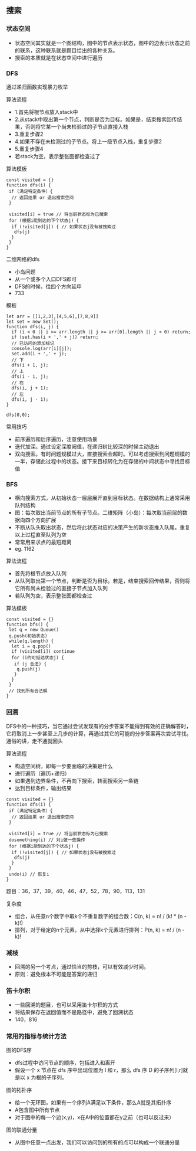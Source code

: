 ## 搜索

### 状态空间
* 状态空间其实就是一个图结构，图中的节点表示状态，图中的边表示状态之前的联系，这种联系就是题目给出的各种关系。
* 搜索的本质就是在状态空间中进行遍历

### DFS
通过递归函数实现暴力枚举

算法流程
* 1.首先将根节点放入stack中
* 2.从stack中取出第一个节点，判断是否为目标。如果是，结束搜索回传结果，否则将它某一个尚未检验过的子节点直接入栈
* 3.重复步骤2
* 4.如果不存在未检测过的子节点。将上一级节点入栈，重复步骤2
* 5.重复步骤4
* 若stack为空，表示整张图都检查过了

算法模板
```
const visited = {}
function dfs(i) {
 if (满足特定条件）{
  // 返回结果 or 退出搜索空间
 }

 visited[i] = true // 将当前状态标为已搜索
 for (根据i能到达的下个状态j) {
  if (!visited[j]) { // 如果状态j没有被搜索过
   dfs(j)
  }
 }
}
```

二维网格的dfs
* 小岛问题
* 从一个或多个入口DFS即可
* DFS的时候，往四个方向延申
* 733

模板
```
let arr = [[1,2,3],[4,5,6],[7,8,9]]
let set = new Set();
function dfs(i, j) {
  if (i < 0 || i >= arr.length || j >= arr[0].length || j < 0) return;
  if (set.has(i + ',' + j)) return;
  // 已访问的添加标记
  console.log(arr[i][j]);
  set.add(i + ',' + j);
  // 下
  dfs(i + 1, j);
  // 上
  dfs(i - 1, j);
  // 右
  dfs(i, j + 1);
  // 左
  dfs(i, j - 1);
}

dfs(0,0);
```

常用技巧
* 前序遍历和后序遍历，注意使用场景
* 迭代加深。通过设定深度阙值，在递归树比较深的时候主动退出
* 双向搜索。有时问题规模过大，直接搜索会超时。可以考虑搜索到问题规模的一半，存储此过程中的状态。接下来目标转化为在存储的中间状态中寻找目标值

### BFS
* 横向搜索方式，从初始状态一层层展开直到目标状态。在数据结构上通常采用队列结构
* 图：每次取出当前节点的所有子节点。二维矩阵（小岛）：每次取当前层的数据向四个方向扩展
* 不断从队头取出状态，然后将此状态对应的决策产生的新状态推入队尾。重复以上过程直至队列为空
* 常常用来求点的最短距离
* eg. 1162

算法流程
* 首先将根节点放入队列
* 从队列取出第一个节点，判断是否为目标。若是，结束搜索回传结果，否则将它所有尚未检验过的直接子节点加入队列
* 若队列为空，表示整张图都检查过

算法模板
```
const visited = {}
function bfs() {
 let q = new Queue()
 q.push(初始状态)
 while(q.length) {
  let i = q.pop()
  if (visited[i]) continue
  for (i的可抵达状态j) {
   if (j 合法) {
    q.push(j)
   }
  }
 }
 // 找到所有合法解
}
```

### 回溯
DFS中的一种技巧，当它通过尝试发现有的分步答案不能得到有效的正确解答时，它将取消上一步甚至上几步的计算，再通过其它的可能的分步答案再次尝试寻找。
通俗的讲，走不通就回头

算法流程
* 构造空间树，即每一步要面临的决策是什么
* 进行遍历（遍历+递归）
* 如果遇到边界条件，不再向下搜索，转而搜索另一条链
* 达到目标条件，输出结果

```
const visited = {}
function dfs(i) {
 if (满足特定条件）{
  // 返回结果 or 退出搜索空间
 }

 visited[i] = true // 将当前状态标为已搜索
 dosomething(i) // 对i做一些操作
 for (根据i能到达的下个状态j) {
  if (!visited[j]) { // 如果状态j没有被搜索过
   dfs(j)
  }
 }
 undo(i) // 恢复i
}
```
题目：36，37，39，40，46，47，52，78，90，113，131

复杂度
* 组合，从任意n个数字中取k个不重复数字的组合数：C(n, k) = n! / (k! * (n - k)!)
* 排列，对于给定的n个元素，从中选择k个元素进行排列：P(n, k) = n! / (n - k)!

### 减枝
* 回溯的另一个考点，通过恰当的剪枝，可以有效减少时间。
* 原则：避免根本不可能是答案的递归

### 笛卡尔积
* 一些回溯的题目，也可以采用笛卡尔积的方式
* 将结果保存在返回值而不是路径中，避免了回溯状态
* 140，816

### 常用的指标与统计方法

图的DFS序
* dfs过程中访问节点的顺序，包括进入和离开
* 假设一个 x 节点在 dfs 序中出现位置为 l 和 r，那么 dfs 序 D 的子序列[l,r]就是以 x 为根的子序列。

图的拓扑序
* 给一个无环图，如果有一个序列A满足以下条件，那么A就是其拓扑序
* A包含图中所有节点
* 对于图中的每一个边(x,y)，x在A中的位置都在y之前（也可以反过来）

图的联通分量
* 从图中任意一点出发，我们可以访问到的所有的点可以构成一个联通分量

